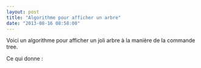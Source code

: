 ```yaml
---
layout: post
title: "Algorithme pour afficher un arbre"
date: "2013-08-16 08:58:00"
---
```

Voici un algorithme pour afficher un joli arbre à la manière de la commande tree.

<script src="http://pastebin.com/embed_js.php?i=9zi8fWWD"></script>

Ce qui donne :

<script src="http://pastebin.com/embed_js.php?i=ssan138W"></script>
